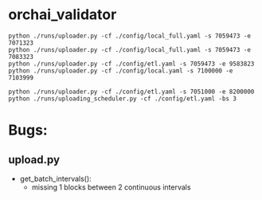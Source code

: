 # orchai_validator
```
python ./runs/uploader.py -cf ./config/local_full.yaml -s 7059473 -e 7071323
python ./runs/uploader.py -cf ./config/local_full.yaml -s 7059473 -e 7083323
python ./runs/uploader.py -cf ./config/etl.yaml -s 7059473 -e 9583823
python ./runs/uploader.py -cf ./config/local.yaml -s 7100000 -e 7103999

python ./runs/uploader.py -cf ./config/etl.yaml -s 7051000 -e 8200000
python ./runs/uploading_scheduler.py -cf ./config/etl.yaml -bs 3
```

# Bugs:
## upload.py
+ get_batch_intervals():
    + missing 1 blocks between 2 continuous intervals